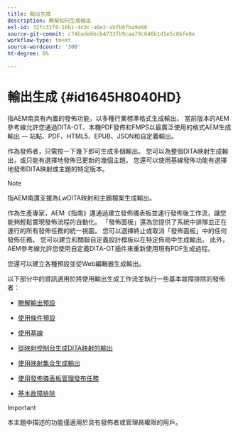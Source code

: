 ```yaml
---
title: 輸出生成
description: 瞭解如何生成輸出
exl-id: 32fc32f8-16b1-4c3c-a6e2-abfb8fba9e66
source-git-commit: c74badebbcb4733fb9caa79c646b1d1e5c8bfe8e
workflow-type: tm+mt
source-wordcount: '300'
ht-degree: 0%

---
```


# 輸出生成 {#id1645H8040HD}

指AEM南具有內置的發佈功能，以多種行業標準格式生成輸出。 當前版本的AEM參考線允許您通過DITA-OT、本機PDF發佈和FMPS以最廣泛使用的格式AEM生成輸出 — 站點、PDF、HTML5、EPUB、JSON和自定義輸出。

作為發佈者，只需按一下幾下即可生成多個輸出。 您可以為整個DITA映射生成輸出，或只能有選擇地發佈已更新的幾個主題。 您還可以使用基線發佈功能有選擇地發佈DITA映射或主題的特定版本。

>[!NOTE]
>
> 指AEM南還支援為LwDITA映射和主題檔案生成輸出。

作為生產專家，AEM《指南》還通過建立發佈儀表板並運行發佈後工作流，讓您能夠輕鬆實現發佈流程的自動化。 「發佈面板」還為您提供了系統中排隊並正在運行的所有發佈任務的統一視圖。 您可以選擇終止或取消「發佈面板」中的任何發佈任務。 您可以建立和關聯自定義設計模板以在特定佈局中生成輸出。 此外，AEM參考線允許您使用自定義DITA-OT插件來重新使用現有PDF生成過程。

您還可以建立各種預設並從Web編輯器生成輸出。

以下部分中的資訊適用於將使用輸出生成工作流並執行一些基本故障排除的發佈者：

- [瞭解輸出預設](generate-output-understand-presets.md#)

- [使用條件預設](generate-output-use-condition-presets.md#)

- [使用基線](generate-output-use-baseline-for-publishing.md#)

- [從映射控制台生成DITA映射的輸出](generate-output-for-a-dita-map.md#)

- [使用映射集合生成輸出](generate-output-use-map-collection-output-generation.md#)

- [使用發佈儀表板管理發布任務](generate-output-publish-dashboard.md#)

- [基本故障排除](generate-output-basic-troubleshooting.md#)


>[!IMPORTANT]
>
> 本主題中描述的功能僅適用於具有發佈者或管理員權限的用戶。

